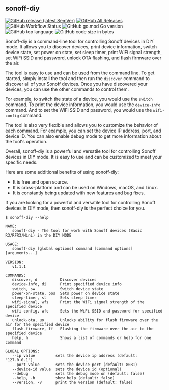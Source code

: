 ## sonoff-diy

[![GitHub release (latest SemVer)](https://img.shields.io/github/v/release/sam-kamerer/sonoff-diy?sort=semver)](https://github.com/sam-kamerer/sonoff-diy/releases/latest)
[![GitHub All Releases](https://img.shields.io/github/downloads/sam-kamerer/sonoff-diy/total)](https://github.com/sam-kamerer/sonoff-diy/releases)
![GitHub Workflow Status](https://img.shields.io/github/workflow/status/sam-kamerer/sonoff-diy/Release)
![GitHub go.mod Go version](https://img.shields.io/github/go-mod/go-version/sam-kamerer/sonoff-diy)
![GitHub top language](https://img.shields.io/github/languages/top/sam-kamerer/sonoff-diy)
![GitHub code size in bytes](https://img.shields.io/github/languages/code-size/sam-kamerer/sonoff-diy)

Sonoff-diy is a command-line tool for controlling Sonoff devices in DIY mode. It allows you to discover devices, print device information, switch device state, set power on state, set sleep timer, print WiFi signal strength, set WiFi SSID and password, unlock OTA flashing, and flash firmware over the air.

The tool is easy to use and can be used from the command line. To get started, simply install the tool and then run the `discover` command to discover all of your Sonoff devices. Once you have discovered your devices, you can use the other commands to control them.

For example, to switch the state of a device, you would use the `switch` command. To print the device information, you would use the `device-info` command. And to set the WiFi SSID and password, you would use the `wifi-config` command.

The tool is also very flexible and allows you to customize the behavior of each command. For example, you can set the device IP address, port, and device ID. You can also enable debug mode to get more information about the tool's operation.

Overall, sonoff-diy is a powerful and versatile tool for controlling Sonoff devices in DIY mode. It is easy to use and can be customized to meet your specific needs.

Here are some additional benefits of using sonoff-diy:

* It is free and open source.
* It is cross-platform and can be used on Windows, macOS, and Linux.
* It is constantly being updated with new features and bug fixes.

If you are looking for a powerful and versatile tool for controlling Sonoff devices in DIY mode, then sonoff-diy is the perfect choice for you.

```
$ sonoff-diy --help

NAME:
   sonoff-diy - The tool for work with Sonoff devices (Basic R3/RFR3/Mini) in the DIY MODE

USAGE:
   sonoff-diy [global options] command [command options] [arguments...]

VERSION:
   v1.1.1

COMMANDS:
   discover, d          Discover devices
   device-info, di      Print specified device info
   switch, sw           Switch device state
   power-on-state, pos  Sets power on device state
   sleep-timer, st      Sets sleep timer
   wifi-signal, wfs     Print the WiFi signal strength of the specified device
   wifi-config, wfc     Sets the WiFi SSID and password for specified device
   unlock-ota, uo       Unlocks ability for flash firmware over the air for the specified device
   flash-firmware, ff   Flashing the firmware over the air to the specified device
   help, h              Shows a list of commands or help for one command

GLOBAL OPTIONS:
   --ip value         sets the device ip address (default: "127.0.0.1")
   --port value       sets the device port (default: 8081)
   --device-id value  sets the device id (optional)
   --debug            sets the debug mode on (default: false)
   --help, -h         show help (default: false)
   --version, -v      print the version (default: false)
```
